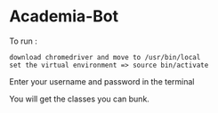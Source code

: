 # Academia-Bot

To run : 
     
    download chromedriver and move to /usr/bin/local
    set the virtual environment => source bin/activate
  
Enter your username and password in the terminal

You will get the classes you can bunk.

